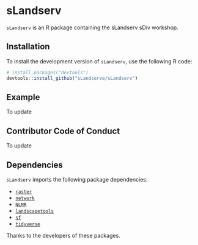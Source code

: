 sLandserv
===

`sLandserv` is an R package containing the sLandserv sDiv workshop. 

Installation
------------

To install the development version of `sLandserv`, use the following R code:

``` r
# install.packages("devtools")
devtools::install_github("sLandserve/sLandserv")
```

Example
-------

To update

Contributor Code of Conduct
---------------------------

To update

Dependencies
------------

`sLandserv` imports the following package dependencies:

- [`raster`](https://cran.r-project.org/web/packages/raster/raster.pdf)
- [`network`](https://cran.r-project.org/web/packages/network/network.pdf)
- [`NLMR`](https://github.com/ropensci/NLMR)
- [`landscapetools`](https://github.com/ropensci/landscapetools)
- [`sf`](https://github.com/r-spatial/sf)
- [`tidyverse`](https://github.com/tidyverse)

Thanks to the developers of these packages. 

